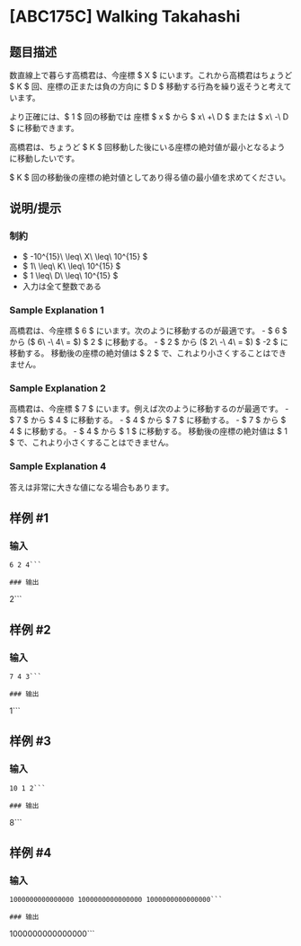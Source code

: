 # [ABC175C] Walking Takahashi

## 题目描述

[problemUrl]: https://atcoder.jp/contests/abc175/tasks/abc175_c

数直線上で暮らす高橋君は、今座標 $ X $ にいます。これから高橋君はちょうど $ K $ 回、座標の正または負の方向に $ D $ 移動する行為を繰り返そうと考えています。

より正確には、$ 1 $ 回の移動では 座標 $ x $ から $ x\ +\ D $ または $ x\ -\ D $ に移動できます。

高橋君は、ちょうど $ K $ 回移動した後にいる座標の絶対値が最小となるように移動したいです。

$ K $ 回の移動後の座標の絶対値としてあり得る値の最小値を求めてください。

## 说明/提示

### 制約

- $ -10^{15}\ \leq\ X\ \leq\ 10^{15} $
- $ 1\ \leq\ K\ \leq\ 10^{15} $
- $ 1 \leq\ D\ \leq\ 10^{15} $
- 入力は全て整数である

### Sample Explanation 1

高橋君は、今座標 $ 6 $ にいます。次のように移動するのが最適です。 - $ 6 $ から ($ 6\ -\ 4\ = $) $ 2 $ に移動する。 - $ 2 $ から ($ 2\ -\ 4\ = $) $ -2 $ に移動する。 移動後の座標の絶対値は $ 2 $ で、これより小さくすることはできません。

### Sample Explanation 2

高橋君は、今座標 $ 7 $ にいます。例えば次のように移動するのが最適です。 - $ 7 $ から $ 4 $ に移動する。 - $ 4 $ から $ 7 $ に移動する。 - $ 7 $ から $ 4 $ に移動する。 - $ 4 $ から $ 1 $ に移動する。 移動後の座標の絶対値は $ 1 $ で、これより小さくすることはできません。

### Sample Explanation 4

答えは非常に大きな値になる場合もあります。

## 样例 #1

### 输入

```
6 2 4```

### 输出

```
2```

## 样例 #2

### 输入

```
7 4 3```

### 输出

```
1```

## 样例 #3

### 输入

```
10 1 2```

### 输出

```
8```

## 样例 #4

### 输入

```
1000000000000000 1000000000000000 1000000000000000```

### 输出

```
1000000000000000```

